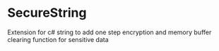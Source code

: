 # SecureString
Extension for c# string to add one step encryption and memory buffer clearing function for sensitive data
